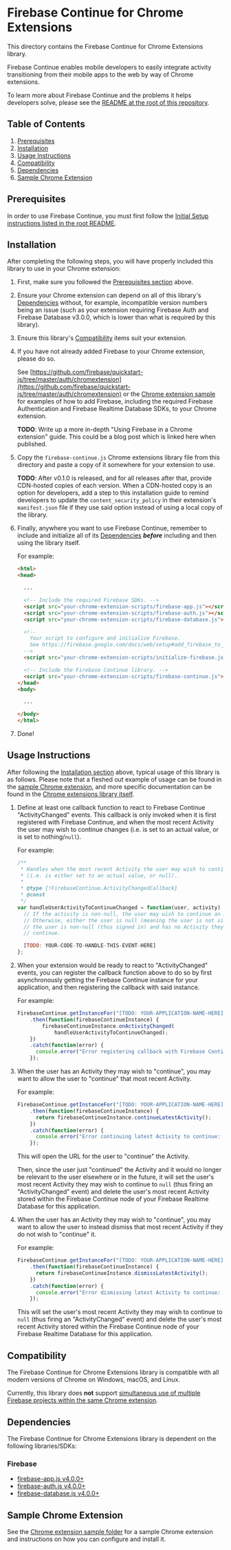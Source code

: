# Firebase Continue for Chrome Extensions

This directory contains the Firebase Continue for Chrome Extensions library.

Firebase Continue enables mobile developers to easily integrate activity transitioning
from their mobile apps to the web by way of Chrome extensions.

To learn more about Firebase Continue and the problems it helps developers solve,
please see the [README at the root of this repository](../).

## Table of Contents

1. [Prerequisites](#prerequisites)
2. [Installation](#installation)
3. [Usage Instructions](#usage-instructions)
4. [Compatibility](#compatibility)
5. [Dependencies](#dependencies)
6. [Sample Chrome Extension](#sample-chrome-extension)

## Prerequisites

In order to use Firebase Continue, you must first follow the
[Initial Setup instructions listed in the root README](../#initial-setup).

## Installation

After completing the following steps, you will have properly included this library
to use in your Chrome extension:

1.  First, make sure you followed the [Prerequisites section](#prerequisites) above.

2.  Ensure your Chrome extension can depend on all of this library's
    [Dependencies](#dependencies)
    without, for example, incompatible version numbers being an issue
    (such as your extension requiring Firebase Auth and Firebase Database v3.0.0,
    which is lower than what is required by this library).

3.  Ensure this library's [Compatibility](#compatibility) items suit your extension.

4.  If you have not already added Firebase to your Chrome extension, please do so.

    See
    [https://github.com/firebase/quickstart-js/tree/master/auth/chromextension](https://github.com/firebase/quickstart-js/tree/master/auth/chromextension)
    or the [Chrome extension sample](../samples/chrone-extension)
    for examples of how to add Firebase, including the required
    Firebase Authentication and Firebase Realtime Database SDKs, to your
    Chrome extension.

    **TODO**: Write up a more in-depth "Using Firebase in a Chrome extension" guide.
    This could be a blog post which is linked here when published.

5.  Copy the `firebase-continue.js` Chrome extensions library file
    from this directory and paste a copy of it somewhere for
    your extension to use.

    **TODO**: After v0.1.0 is released, and for all releases after that, provide
    CDN-hosted copies of each version. When a CDN-hosted copy is an option for
    developers, add a step to this installation guide to remind developers to
    update the `content_security_policy` in their extension's `manifest.json` file
    if they use said option instead of using a local copy of the library.

6.  Finally, anywhere you want to use Firebase Continue, remember to include and
    initialize all of its [Dependencies](#dependencies) ***before*** including
    and then using the library itself.

    For example:

    ```html
    <html>
    <head>

      ...

      <!-- Include the required Firebase SDKs. -->
      <script src="your-chrome-extension-scripts/firebase-app.js"></script>
      <script src="your-chrome-extension-scripts/firebase-auth.js"></script>
      <script src="your-chrome-extension-scripts/firebase-database.js"></script>

      <!--
        Your script to configure and initialize Firebase.
        See https://firebase.google.com/docs/web/setup#add_firebase_to_your_app
      -->
      <script src="your-chrome-extension-scripts/initialize-firebase.js"></script>

      <!-- Include the Firebase Continue library. -->
      <script src="your-chrome-extension-scripts/firebase-continue.js"></script>
    </head>
    <body>

      ...

    </body>
    </html>
    ```

7.  Done!

## Usage Instructions

After following the [Installation section](#installation) above, typical
usage of this library is as follows. Please note that a fleshed out example of usage
can be found in the [sample Chrome extension](../samples/chrome-extension), and
more specific documentation can be found in the
[Chrome extensions library itself](firebase-continue.js).

1.  Define at least one callback function to react to Firebase Continue
    "ActivityChanged" events.
    This callback is only invoked when it is first registered with Firebase
    Continue, and when the most recent Activity the user may wish to continue
    changes (i.e. is set to an actual value, or is set to nothing/`null`).

    For example:

    ```javascript
    /**
     * Handles when the most recent Activity the user may wish to continue changes
     * (i.e. is either set to an actual value, or null).
     *
     * @type {!FirebaseContinue.ActivityChangedCallback}
     * @const
     */
    var handleUserActivityToContinueChanged = function(user, activity) {
      // If the activity is non-null, the user may wish to continue an Activity.
      // Otherwise, either the user is null (meaning the user is not signed in), or
      // the user is non-null (thus signed in) and has no Activity they may wish to
      // continue.

      [TODO: YOUR-CODE-TO-HANDLE-THIS-EVENT-HERE]
    };
    ```

2.  When your extension would be ready to react to "ActivityChanged" events, you can
    register the callback function above to do so by first asynchronously getting the
    Firebase Continue instance for your application, and then registering the
    callback with said instance.

    For example:

    ```javascript
    FirebaseContinue.getInstanceFor("[TODO: YOUR-APPLICATION-NAME-HERE]")
        .then(function(firebaseContinueInstance) {
            firebaseContinueInstance.onActivityChanged(
                handleUserActivityToContinueChanged);
        })
        .catch(function(error) {
          console.error("Error registering callback with Firebase Continue: " + error);
        });
    ```

3.  When the user has an Activity they may wish to "continue", you may want to
    allow the user to "continue" that most recent Activity.

    For example:

    ```javascript
    FirebaseContinue.getInstanceFor("[TODO: YOUR-APPLICATION-NAME-HERE]")
        .then(function(firebaseContinueInstance) {
          return firebaseContinueInstance.continueLatestActivity();
        })
        .catch(function(error) {
          console.error("Error continuing latest Activity to continue: " + error);
        });
    ```

    This will open the URL for the user to "continue" the Activity.

    Then, since the user just "continued" the Activity and it would no longer be
    relevant to the user elsewhere or in the future,
    it will set the user's most recent Activity they may wish to
    continue to `null` (thus firing an "ActivityChanged" event) and delete
    the user's most recent Activity stored within the Firebase Continue node of your
    Firebase Realtime Database for this application.

4.  When the user has an Activity they may wish to "continue", you may want to
    allow the user to instead dismiss that most recent Activity if they do not wish
    to "continue" it.

    For example:

    ```javascript
    FirebaseContinue.getInstanceFor("[TODO: YOUR-APPLICATION-NAME-HERE]")
        .then(function(firebaseContinueInstance) {
          return firebaseContinueInstance.dismissLatestActivity();
        })
        .catch(function(error) {
          console.error("Error dismissing latest Activity to continue: " + error);
        });
    ```

    This will set the user's most recent Activity they may wish to
    continue to `null` (thus firing an "ActivityChanged" event) and delete
    the user's most recent Activity stored within the Firebase Continue node of your
    Firebase Realtime Database for this application.

## Compatibility

The Firebase Continue for Chrome Extensions library is compatible with all
modern versions of Chrome on Windows, macOS, and Linux.

Currently, this library does **not** support
[simultaneous use of multiple Firebase projects within the same Chrome extension](https://firebase.google.com/docs/configure/#use_multiple_projects_in_your_application).

## Dependencies

The Firebase Continue for Chrome Extensions library is dependent on the following
libraries/SDKs:

### Firebase
- [firebase-app.js v4.0.0+](https://firebase.google.com/docs/web/setup#add_firebase_to_your_app)
- [firebase-auth.js v4.0.0+](https://firebase.google.com/docs/web/setup#add_firebase_to_your_app)
- [firebase-database.js v4.0.0+](https://firebase.google.com/docs/web/setup#add_firebase_to_your_app)

## Sample Chrome Extension

See the [Chrome extension sample folder](../samples/chrome-extension) for a
sample Chrome extension and instructions on how you can configure and install it.
